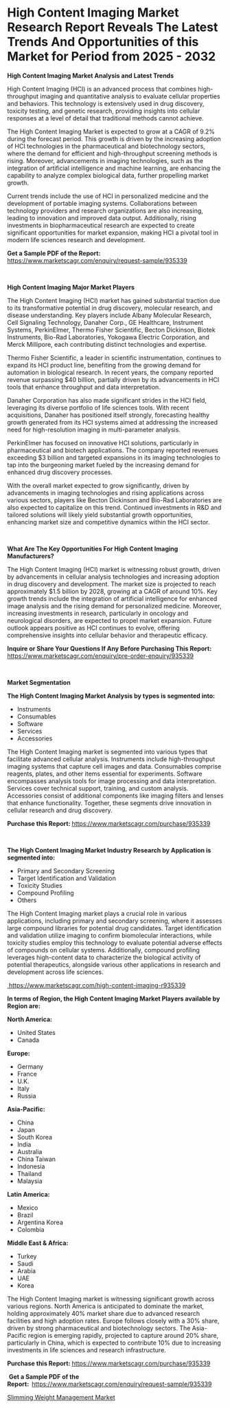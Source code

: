 <p><h1>High Content Imaging Market Research Report Reveals The Latest Trends And Opportunities of this Market for Period from 2025 - 2032</h1></p><p><strong>High Content Imaging Market Analysis and Latest Trends</strong></p>
<p><p>High Content Imaging (HCI) is an advanced process that combines high-throughput imaging and quantitative analysis to evaluate cellular properties and behaviors. This technology is extensively used in drug discovery, toxicity testing, and genetic research, providing insights into cellular responses at a level of detail that traditional methods cannot achieve. </p><p>The High Content Imaging Market is expected to grow at a CAGR of 9.2% during the forecast period. This growth is driven by the increasing adoption of HCI technologies in the pharmaceutical and biotechnology sectors, where the demand for efficient and high-throughput screening methods is rising. Moreover, advancements in imaging technologies, such as the integration of artificial intelligence and machine learning, are enhancing the capability to analyze complex biological data, further propelling market growth.</p><p>Current trends include the use of HCI in personalized medicine and the development of portable imaging systems. Collaborations between technology providers and research organizations are also increasing, leading to innovation and improved data output. Additionally, rising investments in biopharmaceutical research are expected to create significant opportunities for market expansion, making HCI a pivotal tool in modern life sciences research and development.</p></p>
<p><strong>Get a Sample PDF of the Report:&nbsp;</strong> <a href="https://www.marketscagr.com/enquiry/request-sample/935339?utm_campaign=2010&utm_medium=2&utm_source=Github&utm_content=ia&utm_term=07032025&utm_id=high-content-imaging">https://www.marketscagr.com/enquiry/request-sample/935339</a></p>
<p>&nbsp;</p>
<p><strong>High Content Imaging Major Market Players</strong></p>
<p><p>The High Content Imaging (HCI) market has gained substantial traction due to its transformative potential in drug discovery, molecular research, and disease understanding. Key players include Albany Molecular Research, Cell Signaling Technology, Danaher Corp., GE Healthcare, Instrument Systems, PerkinElmer, Thermo Fisher Scientific, Becton Dickinson, Biotek Instruments, Bio-Rad Laboratories, Yokogawa Electric Corporation, and Merck Millipore, each contributing distinct technologies and expertise.</p><p>Thermo Fisher Scientific, a leader in scientific instrumentation, continues to expand its HCI product line, benefiting from the growing demand for automation in biological research. In recent years, the company reported revenue surpassing $40 billion, partially driven by its advancements in HCI tools that enhance throughput and data interpretation.</p><p>Danaher Corporation has also made significant strides in the HCI field, leveraging its diverse portfolio of life sciences tools. With recent acquisitions, Danaher has positioned itself strongly, forecasting healthy growth generated from its HCI systems aimed at addressing the increased need for high-resolution imaging in multi-parameter analysis.</p><p>PerkinElmer has focused on innovative HCI solutions, particularly in pharmaceutical and biotech applications. The company reported revenues exceeding $3 billion and targeted expansions in its imaging technologies to tap into the burgeoning market fueled by the increasing demand for enhanced drug discovery processes.</p><p>With the overall market expected to grow significantly, driven by advancements in imaging technologies and rising applications across various sectors, players like Becton Dickinson and Bio-Rad Laboratories are also expected to capitalize on this trend. Continued investments in R&D and tailored solutions will likely yield substantial growth opportunities, enhancing market size and competitive dynamics within the HCI sector.</p></p>
<p>&nbsp;</p>
<p><strong>What Are The Key Opportunities For High Content Imaging Manufacturers?</strong></p>
<p><p>The High Content Imaging (HCI) market is witnessing robust growth, driven by advancements in cellular analysis technologies and increasing adoption in drug discovery and development. The market size is projected to reach approximately $1.5 billion by 2028, growing at a CAGR of around 10%. Key growth trends include the integration of artificial intelligence for enhanced image analysis and the rising demand for personalized medicine. Moreover, increasing investments in research, particularly in oncology and neurological disorders, are expected to propel market expansion. Future outlook appears positive as HCI continues to evolve, offering comprehensive insights into cellular behavior and therapeutic efficacy.</p></p>
<p><strong>Inquire or Share Your Questions If Any Before Purchasing This Report:</strong> <a href="https://www.marketscagr.com/enquiry/pre-order-enquiry/935339?utm_campaign=2010&utm_medium=2&utm_source=Github&utm_content=ia&utm_term=07032025&utm_id=high-content-imaging">https://www.marketscagr.com/enquiry/pre-order-enquiry/935339</a></p>
<p>&nbsp;</p>
<p><strong>Market Segmentation</strong></p>
<p><strong>The High Content Imaging Market Analysis by types is segmented into:</strong></p>
<p><ul><li>Instruments</li><li>Consumables</li><li>Software</li><li>Services</li><li>Accessories</li></ul></p>
<p><p>The High Content Imaging market is segmented into various types that facilitate advanced cellular analysis. Instruments include high-throughput imaging systems that capture cell images and data. Consumables comprise reagents, plates, and other items essential for experiments. Software encompasses analysis tools for image processing and data interpretation. Services cover technical support, training, and custom analysis. Accessories consist of additional components like imaging filters and lenses that enhance functionality. Together, these segments drive innovation in cellular research and drug discovery.</p></p>
<p><strong>Purchase this Report:&nbsp;</strong><a href="https://www.marketscagr.com/purchase/935339?utm_campaign=2010&utm_medium=2&utm_source=Github&utm_content=ia&utm_term=07032025&utm_id=high-content-imaging">https://www.marketscagr.com/purchase/935339</a></p>
<p>&nbsp;</p>
<p><strong>The High Content Imaging Market Industry Research by Application is segmented into:</strong></p>
<p><ul><li>Primary and Secondary Screening</li><li>Target Identification and Validation</li><li>Toxicity Studies</li><li>Compound Profiling</li><li>Others</li></ul></p>
<p><p>The High Content Imaging market plays a crucial role in various applications, including primary and secondary screening, where it assesses large compound libraries for potential drug candidates. Target identification and validation utilize imaging to confirm biomolecular interactions, while toxicity studies employ this technology to evaluate potential adverse effects of compounds on cellular systems. Additionally, compound profiling leverages high-content data to characterize the biological activity of potential therapeutics, alongside various other applications in research and development across life sciences.</p></p>
<p><a href="https://www.marketscagr.com/high-content-imaging-r935339?utm_campaign=2010&utm_medium=2&utm_source=Github&utm_content=ia&utm_term=07032025&utm_id=high-content-imaging">&nbsp;https://www.marketscagr.com/high-content-imaging-r935339</a></p>
<p><strong>In terms of Region, the High Content Imaging Market Players available by Region are:</strong></p>
<p>
    <p> <strong> North America: </strong>
        <ul>
            <li>United States</li>
            <li>Canada</li>
        </ul>
        </p> 
    <p> <strong> Europe: </strong>
        <ul>
            <li>Germany</li>
            <li>France</li>
            <li>U.K.</li>
            <li>Italy</li>
            <li>Russia</li>
        </ul>
        </p> 
    <p> <strong> Asia-Pacific: </strong>
        <ul>
            <li>China</li>
            <li>Japan</li>
            <li>South Korea</li>
            <li>India</li>
            <li>Australia</li>
            <li>China Taiwan</li>
            <li>Indonesia</li>
            <li>Thailand</li>
            <li>Malaysia</li>
        </ul>
        </p> 
    <p> <strong> Latin America: </strong>
        <ul>
            <li>Mexico</li>
            <li>Brazil</li>
            <li>Argentina Korea</li>
            <li>Colombia</li>
        </ul>
        </p> 
    <p> <strong> Middle East & Africa: </strong>
        <ul>
            <li>Turkey</li>
            <li>Saudi</li>
            <li>Arabia</li>
            <li>UAE</li>
            <li>Korea</li>
        </ul>
    </p>
    </p>
<p><p>The High Content Imaging market is witnessing significant growth across various regions. North America is anticipated to dominate the market, holding approximately 40% market share due to advanced research facilities and high adoption rates. Europe follows closely with a 30% share, driven by strong pharmaceutical and biotechnology sectors. The Asia-Pacific region is emerging rapidly, projected to capture around 20% share, particularly in China, which is expected to contribute 10% due to increasing investments in life sciences and research infrastructure.</p></p>
<p><strong>Purchase this Report: </strong><a href="https://www.marketscagr.com/purchase/935339?utm_campaign=2010&utm_medium=2&utm_source=Github&utm_content=ia&utm_term=07032025&utm_id=high-content-imaging">https://www.marketscagr.com/purchase/935339</a></p>
<p>&nbsp;<strong>Get a Sample PDF of the Report:&nbsp;&nbsp;</strong><a href="https://www.marketscagr.com/enquiry/request-sample/935339?utm_campaign=2010&utm_medium=2&utm_source=Github&utm_content=ia&utm_term=07032025&utm_id=high-content-imaging">https://www.marketscagr.com/enquiry/request-sample/935339</a></p>
<p><strong></strong></p>
<p><p><a href="https://github.com/BryceTownsendr/Market-Research-Report-List-7/blob/main/slimming-weight-management-market.md?utm_campaign=2010&utm_medium=2&utm_source=Github&utm_content=ia&utm_term=07032025&utm_id=high-content-imaging">Slimming Weight Management Market</a></p></p>